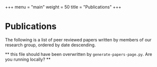
+++
menu = "main"
weight = 50
title = "Publications"
+++

# Publications

The following is a list of peer reviewed papers written by members of our
research group, ordered by date descending.

** this file should have been overwritten by `generate-papers-page.py`. Are you running locally? **
